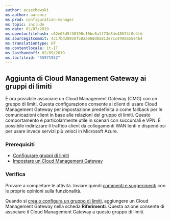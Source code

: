 ```yaml
---
author: aczechowski
ms.author: aaroncz
ms.prod: configuration-manager
ms.topic: include
ms.date: 02/07/2019
ms.openlocfilehash: c62e65d5f30190c10bc0a1f73d84e48574f0e4fd
ms.sourcegitcommit: 4317bd20050f582a068d0a813e71c449d655e4b4
ms.translationtype: HT
ms.contentlocale: it-IT
ms.lasthandoff: 02/09/2019
ms.locfileid: "55971952"
---
```

## <a name="bkmk_cmgbg"></a> Aggiunta di Cloud Management Gateway ai gruppi di limiti
<!--3640932-->

È ora possibile associare un Cloud Management Gateway (CMG) con un gruppo di limiti. Questa configurazione consente ai client di usare Cloud Management Gateway per impostazione predefinita o come fallback per le comunicazioni client in base alle relazioni del gruppo di limiti. Questo comportamento è particolarmente utile in scenari con succursali e VPN. È possibile indirizzare il traffico client da collegamenti WAN lenti e dispendiosi per usare invece servizi più veloci in Microsoft Azure.


### <a name="prerequisites"></a>Prerequisiti

- [Configurare gruppi di limiti](/sccm/core/servers/deploy/configure/boundary-groups)
- [Impostare un Cloud Management Gateway](/sccm/core/clients/manage/cmg/setup-cloud-management-gateway)


### <a name="try-it-out"></a>Verifica

Provare a completare le attività. Inviare quindi [commenti e suggerimenti](/sccm/core/understand/find-help#product-feedback) con le proprie opinioni sulla funzionalità.

Quando si [crea o configura un gruppo di limiti](/sccm/core/servers/deploy/configure/boundary-group-procedures), aggiungere un Cloud Management Gateway nella scheda **Riferimenti**. Questa azione consente di associare il Cloud Management Gateway a questo gruppo di limiti.

